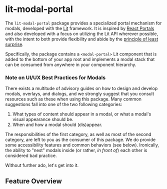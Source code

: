 # lit-modal-portal

The `lit-modal-portal` package provides a specialized portal mechanism for modals, developed with the [Lit](https://lit.dev) framework.
It is inspired by [React Portals](https://reactjs.org/docs/portals.html) and also developed with
a focus on utilizing the Lit API wherever possible, with the intent to both provide flexibility and abide by the
[principle of least surprise](https://en.wikipedia.org/wiki/Principle_of_least_astonishment).

Specifically, the package contains a `<modal-portal>` Lit component that is added to the bottom of your app root
and implements a modal stack that can be consumed from anywhere in your component hierarchy.

### Note on UI/UX Best Practices for Modals

There exists a multitude of advisory guides on how to design and develop modals, overlays, and dialogs,
and we strongly suggest that you consult resources such as these when using this package.
Many common suggestions fall into one of the two following categories:

1. What types of content should appear in a modal, or what a modal's visual appearance should be.
2. When and how a modal should (dis)appear.

The responsibilities of the first category, as well as most of the second category, are left to you
as the consumer of this package.
We do provide some accessibility features and common behaviors (see below).
Ironically, the ability to "nest" modals inside (or rather, *in front of*) each other is considered bad practice.

Without further ado, let's get into it.

## Feature Overview
